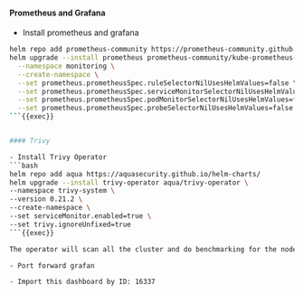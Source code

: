 #### Prometheus and Grafana

- Install prometheus and grafana
```bash
helm repo add prometheus-community https://prometheus-community.github.io/helm-charts
helm upgrade --install prometheus prometheus-community/kube-prometheus-stack \
  --namespace monitoring \
  --create-namespace \
  --set prometheus.prometheusSpec.ruleSelectorNilUsesHelmValues=false \
  --set prometheus.prometheusSpec.serviceMonitorSelectorNilUsesHelmValues=false \
  --set prometheus.prometheusSpec.podMonitorSelectorNilUsesHelmValues=false \
  --set prometheus.prometheusSpec.probeSelectorNilUsesHelmValues=false
```{{exec}}


#### Trivy

- Install Trivy Operator
```bash
helm repo add aqua https://aquasecurity.github.io/helm-charts/
helm upgrade --install trivy-operator aqua/trivy-operator \
--namespace trivy-system \
--version 0.21.2 \
--create-namespace \
--set serviceMonitor.enabled=true \
--set trivy.ignoreUnfixed=true
```{{exec}}

The operator will scan all the cluster and do benchmarking for the nodes

- Port forward grafan

- Import this dashboard by ID: 16337